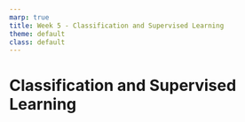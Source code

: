 ```yaml
---
marp: true
title: Week 5 - Classification and Supervised Learning
theme: default
class: default
---
```


# Classification and Supervised Learning